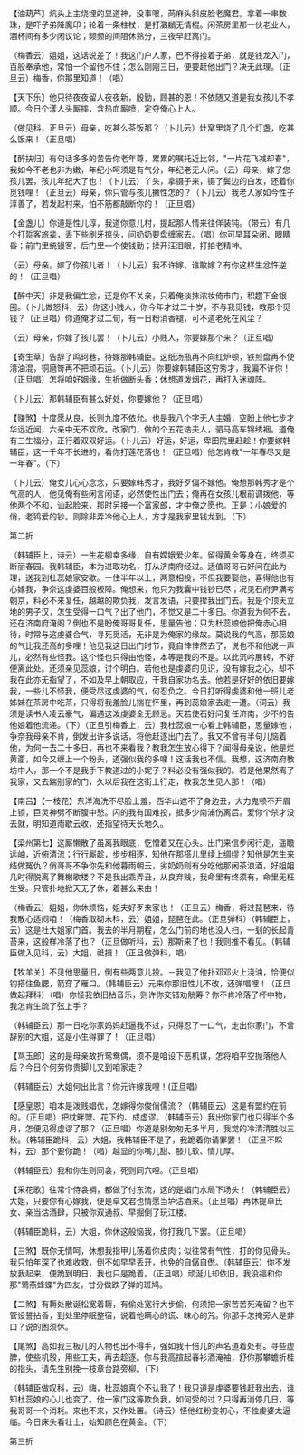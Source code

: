 <!-- { "loadSidebar": true } -->
【油葫芦】炕头上主烧埋的显道神，没事哏，苘麻头斜皮脸老魔君。拿着一串数珠，是吓子弟降魔印；轮着一条柱杖，是打鸂鶒无情棍。闲茶房里那一伙老业人，酒杯间有多少闲议论；频频的间阻休熟分，三夜早赶离门。

（梅香云）姐姐，这话说差了！我这门户人家，巴不得接着子弟，就是钱龙入门，百般奉承他，常怕一个留他不住；怎么刚刚三日，便要赶他出门？决无此理。（正旦云）梅香，你那里知道！（唱）

【天下乐】他只待夜夜留人夜夜新，殷勤，顾甚的恩！不依随又道是我女孩儿不孝顺。今日个漾人头厮摔，含热血厮喷，定夺俺心上人。

（做见科，正旦云）母亲，吃甚么茶饭那？（卜儿云）灶窝里烧了几个灯盏，吃甚么饭来！（正旦唱）

【醉扶归】有句话多多的苦告你老年尊，累累的嘱托近比邻，"一片花飞减却春"，我如今不老也非为嫩，年纪小呵须是有气分，年纪老无人问。（云）母亲，嫁了您孩儿罢，孩儿年纪大了也！（卜儿云）丫头，拿镊子来，镊了鬓边的白发，还着你觅钱哩！（正旦云）母亲，你只管与孩儿撇性怎的？（卜儿云）我老人家如今性子淳善了，若发起村来，怕不筋都敲断你的！（正旦唱）

【金盏儿】你道是性儿淳，我道你意儿村，提起那人情来往佯装钝。（带云）有几个打踅客旅辈，丢下些刷牙掠头，问奶奶要盘缠家去。（唱）你可早耳朵闭、眼睛昏；前门里统镘客，后门里一个使钱勤；揉开汪泪眼，打拍老精神。

（云）母亲。嫁了你孩儿者！（卜儿云）我不许嫁，谁敢嫁？有你这样生忿忤逆的！（正旦唱）

【醉中天】非是我偏生忿，还是你不关亲，只着俺淡抹浓妆倚市门，积趱下金银囤。（卜儿做怒科，云）你这小贱人，你今年才过二十岁，不与我觅钱，教那个觅钱？（正旦唱）你道俺才过二旬，有一日粉消香褪，可不道老死在风尘？

（云）母亲，你嫁了孩儿罢！（卜儿云）小贱人，你要嫁那个来？（正旦唱）

【寄生草】告辞了鸣珂巷，待嫁那韩辅臣。这纸汤瓶再不向红炉顿，铁煎盘再不使清油混，铜磨笴再不把顽石运。（卜儿云）你要嫁韩辅臣这穷秀才，我偏不许你！（正旦唱）怎将咱好姻缘，生折做断头香；休想道泼烟花，再打入迷魂阵。

（卜儿云）那韩辅臣有甚么好处，你要嫁他？（正旦唱）

【赚煞】十度愿从良，长则九度不依允。也是我八个字无人主婚，空盼上他七步才华远近闻，六亲中无不欢欣。改家门，做的个五花诰夫人，驷马高车锦绣裀。道俺有三生福分，正行着双双好运。（卜儿云）好运，好运，卑田院里赶趁！你要嫁韩辅臣，这一千年不长进的，看你打莲花落也！（正旦唱）他怎肯教"一年春尽又是一年春"。（下）

（卜儿云）俺女儿心心念念，只要嫁韩秀才，我好歹偏不嫁他。俺想那韩秀才是个气高的人，他见俺有些闲言闲语，必然使性出门去；俺再在女孩儿根前调拨他，等他两个不和，讪起脸来，那时另接一个富家郎，才中俺之愿也。正是：小娘爱的俏，老鸨爱的钞。则除非弄冷他心上人，方才是我家里钱龙到。（下）

第二折

（韩辅臣上，诗云）一生花柳幸多缘，自有嫦娥爱少年。留得黄金等身在，终须买断丽春园。我韩辅臣，本为进取功名，打从济南府经过。适值哥哥石好问在此为理，送我到杜蕊娘家安歇。一住半年以上，两意相投，不但我要娶他，喜得他也有心嫁我，争奈这虔婆百般板障。俺想来，他只为我囊中钱钞已尽；况见石府尹满考朝京，料必不来复任，越越的欺负我，发言发语，只要撵我出门去。我是个顶天立地的男子汉，怎生受得一口气？出了他门，不觉又是二十多日。你道我为何不去，还在济南府淹阁？倒也不是盼俺哥哥复任，思量告他；只为杜蕊娘他把俺赤心相待，时常与这虔婆合气，寻死觅活，无非是为俺家的缘故。莫说我的气高，那蕊娘的气比我还高的多哩！他见我这日出门时节，竟自悻悻然去了，说也不和他说一声儿，必然有些怪我。这个怪也只得由他怪，本等是我的不是。以此沉吟展转，不好便离此处。还须亲见蕊娘，讨个明白。若他也是虔婆的见识，没有嫁我之心，却不我在此亦无指望了，不如及早上朝取应，干我自家功名去。他若是好好的依旧要嫁我，一些儿不怪我，便受尽这虔婆的气，何忍负之。今日打听得虔婆和他一班儿老姊妹在茶房中吃茶，只得将我羞脸儿揣在怀里，再到蕊娘家去走一遭。（词云）我须是读书人凌云豪气，偏遇这泼虔婆全无顾忌。天若使石好问复任济南，少不的告他娘着他流递。（下）（正旦引梅香上，云）我杜蕊娘一心看上韩辅臣，思量嫁他；争奈我母亲不肯，倒发出许多说话，将他赶逐出门去了。我又不曾有半句儿恼着他，为何一去二十多日，再也不来看我？教我怎生放心得下？闻得母亲说，他是烂黄齑，如今又缠上一个粉头，道强似我的多哩！这话我也不信。我想，这济南府教坊中人，那一个不是我手下教道过的小妮子？料必没有强似我的。若是他果然离了我家，又去踹别家的门，久以后我在这街上行走，教我怎生见人那！（唱）

【南吕】【一枝花】东洋海洗不尽脸上羞，西华山遮不了身边丑，大力鬼顿不开眉上锁，巨灵神劈不断腹中愁。闪的我有国难投，抵多少南浦伤离后。爱你个杀才没去就，明知道雨歇云收，还指望待天长地久。

【梁州第七】这厮懒散了虽离我眼底，忔憎着又在心头。出门来信步闲行走，遥瞻远岫，近俯清流；行行厮趁，步步相逐，知他在那搭儿里续上绸缪？知他是怎生来结做冤仇？俏哥哥不争你先和他暮雨朝云，劣奶奶则有分吃他那闲茶浪酒，好姐姐几时得脱离了舞榭歌楼？不是我出乖弄丑，从良弃贱，我命里有终须有，命里无枉生受。只管扑地掀天无了休，着甚么来由！

（梅香云）姐姐，你休烦恼，姐夫好歹来家也！（正旦云）梅香，将过琵琶来，待我散心适闷咱！（梅香取砌末科，云）姐姐，琵琶在此。（正旦弹科）（韩辅臣上，云）这是杜大姐家门首。我去的半月期程，怎么门前的地也没人扫，一刬的长起青苔来，这般样冷落了也？（正旦做听科，云）那斯来了也！我则推不看见。（韩辅臣做入见科，云）大姐，祗揖！（正旦做弹科，唱）

【牧羊关】不见他思量旧，倒有些两意儿投。－我见了他扑邓邓火上浇油，恰便似钩搭住鱼腮，箭穿了雁口。（韩辅臣云）元来你那旧性儿不改，还弹唱哩！（正旦做起拜科）（唱）你怪我依旧拈音乐，则许你交错劝觥筹？你不肯冷落了杯中物，我怎肯生疏了弦上手？

（韩辅臣云）那一日吃你家妈妈赶逼我不过，只得忍了一口气，走出你家门，不曾辞别的大姐，这是小生得罪了！（正旦唱）

【骂玉郎】这的是母亲故折鸳鸯偶，须不是咱设下恶机谋，怎将咱平空抛落他人后？今日个何劳你贵脚儿又到咱家走？

（韩辅臣云）大姐何出此言？你元许嫁我哩！(正旦唱）

【感皇恩】咱本是泼贱娼优，怎嫁得你俊俏儒流？（韩辅臣云）这是有盟约在前的。（正旦唱）把枕畔盟、花下约、成虚谬。（韩辅臣云）我出你家门也只得半个多月，怎便见得虚谬了那？（正旦唱）你道是别匆匆无多半月，我觉的冷清清胜似三秋。（韩辅臣跪科，云）大姐，我韩辅臣不是了，我跪着你请罪罢！（正旦不睬科，云）那个要你跪！（唱）越显的你嘴儿甜、膝儿软、情儿厚。

（韩辅臣云）我和你生则同衾，死则同穴哩。（正旦唱）

【采花歌】往常个侍衾裯，都做了付东流，这的是娼门水局下场头！（韩辅臣云）大姐，只要你有心嫁我，便是卓文君也情愿当垆沽酒来。（正旦唱）再休提卓氏女、亲当沽酒肆，只被你双通叔、早掘倒了玩江楼。

（韩辅臣跪科，云）大姐，你休这般恼我，你打我几下罢。（正旦唱）

【三煞】既你无情呵，休想我指甲儿荡着你皮肉；似往常有气性，打的你见骨头。我只怕年深了也难收救，倒不如早早丢开，也免的自僝自僽。（韩辅臣云）你不发放我起来，便跪到明日，我也只是跪着。（正旦唱）顽涎儿却依旧，我没福和你那"莺燕蜂蝶"为四友，甘分做跌了弹的斑鸠。

【二煞】有耨处散诞松宽着耨，有偷处宽行大步偷，何须把一家苦苦死淹留？也不管设誓拈香，到处里停眠整宿，说着他瞒心的谎、昧心的咒。你那手怎掩旁人是非口？说的困须休。

【尾煞】高如我三板儿的人物也出不得手，强如我十倍儿的声名道着处有。寻些虚脾，使些机彀，用些工夫，再去趁逐。你与我高揎起春衫酒淹袖，舒你那攀蟾折桂的指头，请先生别挽一枝章台路旁柳。（下）

（韩辅臣做叹科，云）嗨，杜蕊娘真个不认我了！我只道是虔婆要钱赶我出去，谁知杜蕊娘的心儿也变了。他一家门这等欺负我，如何受的过？只得再消停几日，等我哥哥一个消耗。来也不来，又作处置。（诗云）怪他红粉变初心，不独虔婆太逼临。今日床头看壮士，始知颜色在黄金。（下）

第三折

